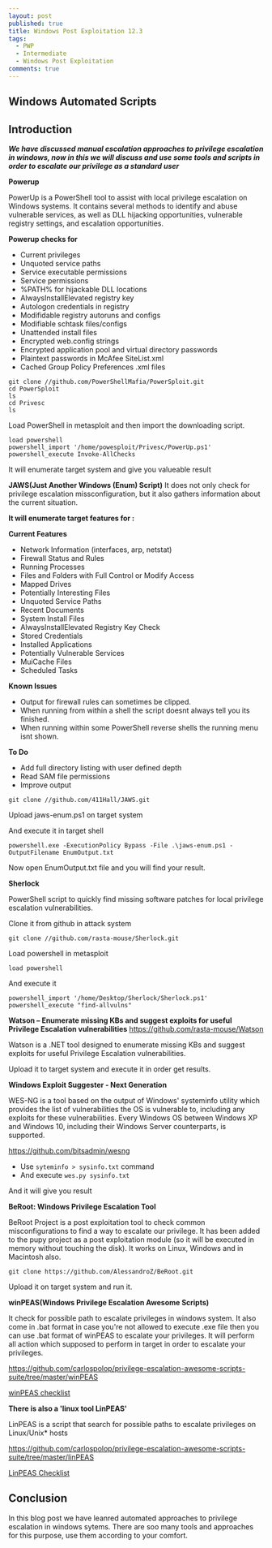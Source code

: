 ```yaml
---
layout: post
published: true
title: Windows Post Exploitation 12.3
tags:
  - PWP
  - Intermediate
  - Windows Post Exploitation
comments: true
---
```

## Windows Automated Scripts

## Introduction

**_We have discussed manual escalation approaches to privilege escalation in windows, now in this we will discuss and use some tools and scripts in order to escalate our privilege as a standard user_**


**Powerup**

PowerUp is a PowerShell tool to assist with local privilege escalation on Windows systems. It contains several methods to identify and abuse vulnerable services, as well as DLL hijacking opportunities, vulnerable registry settings, and escalation opportunities.


**Powerup checks for**

* Current privileges
* Unquoted service paths
* Service executable permissions
* Service permissions
* %PATH% for hijackable DLL locations
* AlwaysInstallElevated registry key
* Autologon credentials in registry
* Modifidable registry autoruns and configs
* Modifiable schtask files/configs
* Unattended install files
* Encrypted web.config strings
* Encrypted application pool and virtual directory passwords
* Plaintext passwords in McAfee SiteList.xml
* Cached Group Policy Preferences .xml files


```
git clone //github.com/PowerShellMafia/PowerSploit.git
cd PowerSploit
ls
cd Privesc
ls
```

Load PowerShell in metasploit and then import the downloading script.

```
load powershell
powershell_import '/home/powesploit/Privesc/PowerUp.ps1'
powershell_execute Invoke-AllChecks
```

It will enumerate target system and give you valueable result



**JAWS(Just Another Windows (Enum) Script)**
It does not only check for privilege escalation missconfiguration, but it also gathers information about the current situation.

**It will enumerate target features for :**

**Current Features**

* Network Information (interfaces, arp, netstat)
* Firewall Status and Rules
* Running Processes
* Files and Folders with Full Control or Modify Access
* Mapped Drives
* Potentially Interesting Files
* Unquoted Service Paths
* Recent Documents
* System Install Files
* AlwaysInstallElevated Registry Key Check
* Stored Credentials
* Installed Applications
* Potentially Vulnerable Services
* MuiCache Files
* Scheduled Tasks

**Known Issues**

* Output for firewall rules can sometimes be clipped.
* When running from within a shell the script doesnt always tell you its finished.
* When running within some PowerShell reverse shells the running menu isnt shown.

**To Do**

* Add full directory listing with user defined depth
* Read SAM file permissions
* Improve output


```
git clone //github.com/411Hall/JAWS.git
```
Upload jaws-enum.ps1 on target system

And execute it in target shell
```
powershell.exe -ExecutionPolicy Bypass -File .\jaws-enum.ps1 -OutputFilename EnumOutput.txt
```

Now open EnumOutput.txt file and you will find your result.



**Sherlock**

PowerShell script to quickly find missing software patches for local privilege escalation vulnerabilities.

Clone it from github in attack system

```
git clone //github.com/rasta-mouse/Sherlock.git
```
Load powershell in metasploit 
```
load powershell
```
And execute it

```
powershell_import '/home/Desktop/Sherlock/Sherlock.ps1'
powershell_execute "find-allvulns"
```
**Watson – Enumerate missing KBs and suggest exploits for useful Privilege Escalation vulnerabilities**
https://github.com/rasta-mouse/Watson

Watson is a .NET tool designed to enumerate missing KBs and suggest exploits for useful Privilege Escalation vulnerabilities.

Upload it to target system and execute it in order get results.




**Windows Exploit Suggester - Next Generation**

WES-NG is a tool based on the output of Windows' systeminfo utility which provides the list of vulnerabilities the OS is vulnerable to, including any exploits for these vulnerabilities. Every Windows OS between Windows XP and Windows 10, including their Windows Server counterparts, is supported.

https://github.com/bitsadmin/wesng

* Use `syteminfo > sysinfo.txt` command
* And execute `wes.py sysinfo.txt`

And it will give you result

**BeRoot: Windows Privilege Escalation Tool**

BeRoot Project is a post exploitation tool to check common misconfigurations to find a way to escalate our privilege.
It has been added to the pupy project as a post exploitation module (so it will be executed in memory without touching the disk).
It works on Linux, Windows and in Macintosh also.

```
git clone https://github.com/AlessandroZ/BeRoot.git
```
Upload it on target system and run it.


**winPEAS(Windows Privilege Escalation Awesome Scripts)**

It check for possible path to escalate privileges in windows system. It also come in .bat format in case you're not allowed to execute .exe file then you can use .bat format of winPEAS to escalate your privileges.
It will perform all action which supposed to perform in target in order to escalate your privileges.

https://github.com/carlospolop/privilege-escalation-awesome-scripts-suite/tree/master/winPEAS

[winPEAS checklist](https://book.hacktricks.xyz/windows/checklist-windows-privilege-escalation)


**There is  also a 'linux tool LinPEAS'** 

LinPEAS is a script that search for possible paths to escalate privileges on Linux/Unix* hosts

https://github.com/carlospolop/privilege-escalation-awesome-scripts-suite/tree/master/linPEAS

[LinPEAS Checklist](https://book.hacktricks.xyz/linux-unix/privilege-escalation)







## Conclusion 

In this blog post we have leanred automated approaches to privilege escalation in windows sytems. There are soo many tools and approaches for this purpose, use them according to your comfort.












